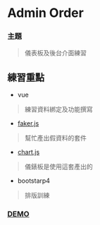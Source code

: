 # Admin Order
### 主題
> 儀表板及後台介面練習
## 練習重點
* vue
> 練習資料綁定及功能撰寫
* [faker.js](https://github.com/marak/Faker.js/)
> 幫忙產出假資料的套件
* [chart.js](https://www.chartjs.org/)
> 儀錶板是使用這套產出的
* bootstarp4
> 排版訓練
### [DEMO](https://samchiengg.github.io/F2E-todolist/week3/)